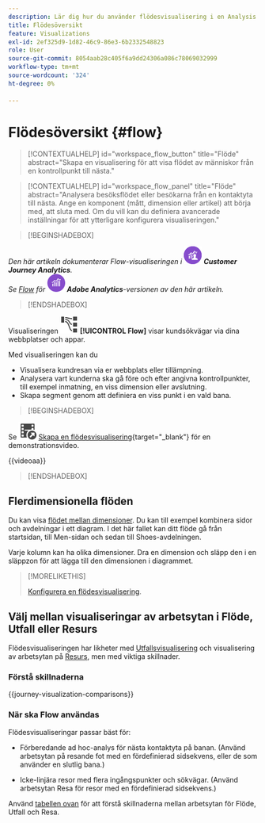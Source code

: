 ```yaml
---
description: Lär dig hur du använder flödesvisualisering i en Analysis Workspace.
title: Flödesöversikt
feature: Visualizations
exl-id: 2ef325d9-1d82-46c9-86e3-6b2332548823
role: User
source-git-commit: 8054aab28c405f6a9dd24306a086c78069032999
workflow-type: tm+mt
source-wordcount: '324'
ht-degree: 0%

---
```


# Flödesöversikt {#flow}

<!-- markdownlint-disable MD034 -->

>[!CONTEXTUALHELP]
>id="workspace_flow_button"
>title="Flöde"
>abstract="Skapa en visualisering för att visa flödet av människor från en kontrollpunkt till nästa."

>[!CONTEXTUALHELP]
>id="workspace_flow_panel"
>title="Flöde"
>abstract="Analysera besöksflödet eller besökarna från en kontaktyta till nästa. Ange en komponent (mått, dimension eller artikel) att börja med, att sluta med. Om du vill kan du definiera avancerade inställningar för att ytterligare konfigurera visualiseringen."

<!-- markdownlint-enable MD034 -->


>[!BEGINSHADEBOX]

_Den här artikeln dokumenterar Flow-visualiseringen i_ ![CustomerJourneyAnalytics](/help/assets/icons/CustomerJourneyAnalytics.svg) _&#x200B;**Customer Journey Analytics**._<br/>_Se [Flow](https://experienceleague.adobe.com/en/docs/analytics/analyze/analysis-workspace/visualizations/flow/flow) för_ ![AdobeAnalytics](/help/assets/icons/AdobeAnalytics.svg) _&#x200B;**Adobe Analytics**-versionen av den här artikeln._

>[!ENDSHADEBOX]


Visualiseringen ![GraphPathing](/help/assets/icons/GraphPathing.svg) **[!UICONTROL Flow]** visar kundsökvägar via dina webbplatser och appar.

Med visualiseringen kan du

* Visualisera kundresan via er webbplats eller tillämpning.
* Analysera vart kunderna ska gå före och efter angivna kontrollpunkter, till exempel inmatning, en viss dimension eller avslutning.
* Skapa segment genom att definiera en viss punkt i en vald bana.


>[!BEGINSHADEBOX]

Se ![VideoCheckedOut](/help/assets/icons/VideoCheckedOut.svg) [Skapa en flödesvisualisering](https://video.tv.adobe.com/v/346063/?quality=12&learn=on){target="_blank"} för en demonstrationsvideo.

{{videoaa}}

>[!ENDSHADEBOX]


## Flerdimensionella flöden

Du kan visa [flödet mellan dimensioner](/help/analysis-workspace/visualizations/c-flow/multi-dimensional-flow.md). Du kan till exempel kombinera sidor och avdelningar i ett diagram. I det här fallet kan ditt flöde gå från startsidan, till Men-sidan och sedan till Shoes-avdelningen.

Varje kolumn kan ha olika dimensioner. Dra en dimension och släpp den i en släppzon för att lägga till den dimensionen i diagrammet.

>[!MORELIKETHIS]
>
>[Konfigurera en flödesvisualisering](/help/analysis-workspace/visualizations/c-flow/create-flow.md).
>

## Välj mellan visualiseringar av arbetsytan i Flöde, Utfall eller Resurs

Flödesvisualiseringen har likheter med [Utfallsvisualisering](/help/analysis-workspace/visualizations/fallout/fallout-flow.md) och visualisering av arbetsytan på [Resurs](/help/analysis-workspace/visualizations/journey-canvas/journey-canvas.md), men med viktiga skillnader.

### Förstå skillnaderna

<!-- Information in this snippet is shared between Journey canvas, Fallout, and Flow visualization docs -->

{{journey-visualization-comparisons}}

### När ska Flow användas

Flödesvisualiseringar passar bäst för:

* Förberedande ad hoc-analys för nästa kontaktyta på banan. (Använd arbetsytan på resande fot med en fördefinierad sidsekvens, eller de som använder en slutlig bana.)

* Icke-linjära resor med flera ingångspunkter och sökvägar. (Använd arbetsytan Resa för resor med en fördefinierad sidsekvens.)

Använd [tabellen ovan](#understand-the-differences) för att förstå skillnaderna mellan arbetsytan för Flöde, Utfall och Resa.
